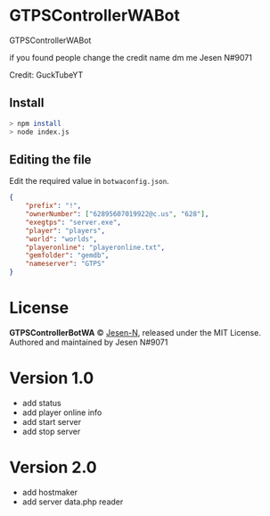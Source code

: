 # GTPSControllerWABot

GTPSControllerWABot

if you found people change the credit name dm me
Jesen N#9071

Credit: GuckTubeYT

## Install
```bash
> npm install
> node index.js
```
##  Editing the file
Edit the required value in `botwaconfig.json`.
```json
{
    "prefix": "!",
    "ownerNumber": ["62895607019922@c.us", "628"],
    "exegtps": "server.exe",
    "player": "players",
    "world": "worlds",
    "playeronline": "playeronline.txt",
    "gemfolder": "gemdb",
    "nameserver": "GTPS"
}
```

# License
**GTPSControllerBotWA** © [Jesen-N](https://github.com/Jesen-N), released under the MIT License.
Authored and maintained by Jesen N#9071

# Version 1.0
- add status
- add player online info
- add start server
- add stop server

# Version 2.0
- add hostmaker
- add server data.php reader
